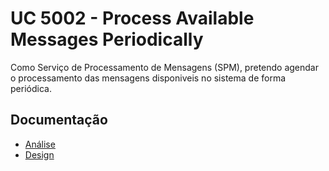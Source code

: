# UC 5002 - Process Available Messages Periodically

Como Serviço de Processamento de Mensagens (SPM), pretendo agendar o processamento das mensagens disponiveis no sistema de forma periódica.

## Documentação

- [Análise](ProcessAvailableMessagesPeriodically-ANALYSIS.md)
- [Design](ProcessAvailableMessagesPeriodically-DESIGN.md)
